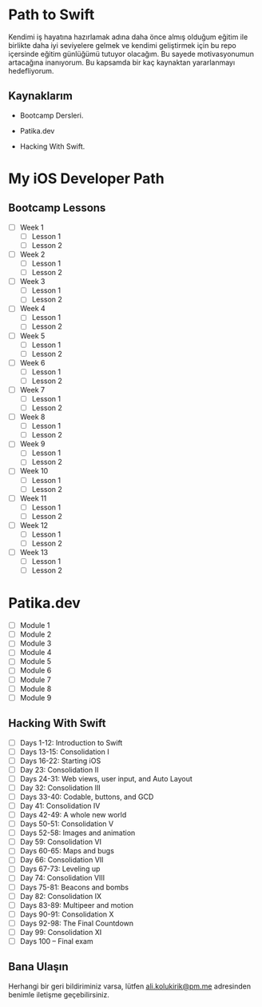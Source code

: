 
# Path to Swift

Kendimi iş hayatına hazırlamak adına daha önce almış olduğum eğitim ile birlikte daha iyi seviyelere gelmek ve kendimi geliştirmek için bu repo içersinde eğitim günlüğümü tutuyor olacağım. Bu sayede motivasyonumun artacağına inanıyorum. Bu kapsamda bir kaç kaynaktan yararlanmayı hedefliyorum. 

## Kaynaklarım

- Bootcamp Dersleri.

- Patika.dev

- Hacking With Swift.

# My iOS Developer Path
## Bootcamp Lessons
- [ ] Week 1 
   - [ ] Lesson 1
   - [ ] Lesson 2
- [ ] Week 2
   - [ ] Lesson 1
   - [ ] Lesson 2
- [ ] Week 3
   - [ ] Lesson 1
   - [ ] Lesson 2
- [ ] Week 4
   - [ ] Lesson 1
   - [ ] Lesson 2
- [ ] Week 5
   - [ ] Lesson 1
   - [ ] Lesson 2
- [ ] Week 6
   - [ ] Lesson 1
   - [ ] Lesson 2
- [ ] Week 7
   - [ ] Lesson 1
   - [ ] Lesson 2
- [ ] Week 8
   - [ ] Lesson 1
   - [ ] Lesson 2
- [ ] Week 9
   - [ ] Lesson 1
   - [ ] Lesson 2
- [ ] Week 10
   - [ ] Lesson 1
   - [ ] Lesson 2
- [ ] Week 11
   - [ ] Lesson 1
   - [ ] Lesson 2
- [ ] Week 12
   - [ ] Lesson 1
   - [ ] Lesson 2
- [ ] Week 13
   - [ ] Lesson 1
   - [ ] Lesson 2
   
# Patika.dev
- [ ] Module 1
- [ ] Module 2
- [ ] Module 3
- [ ] Module 4
- [ ] Module 5
- [ ] Module 6
- [ ] Module 7
- [ ] Module 8
- [ ] Module 9

## Hacking With Swift

- [ ] Days 1-12: Introduction to Swift
- [ ] Days 13-15: Consolidation I
- [ ] Days 16-22: Starting iOS
- [ ] Day 23: Consolidation II
- [ ] Days 24-31: Web views, user input, and Auto Layout
- [ ] Day 32: Consolidation III
- [ ] Days 33-40: Codable, buttons, and GCD
- [ ] Day 41: Consolidation IV
- [ ] Days 42-49: A whole new world
- [ ] Days 50-51: Consolidation V
- [ ] Days 52-58: Images and animation
- [ ] Day 59: Consolidation VI
- [ ] Days 60-65: Maps and bugs
- [ ] Day 66: Consolidation VII
- [ ] Days 67-73: Leveling up
- [ ] Day 74: Consolidation VIII
- [ ] Days 75-81: Beacons and bombs
- [ ] Day 82: Consolidation IX
- [ ] Days 83-89: Multipeer and motion
- [ ] Days 90-91: Consolidation X
- [ ] Days 92-98: The Final Countdown
- [ ] Day 99: Consolidation XI 
- [ ] Days 100 – Final exam

## Bana Ulaşın

Herhangi bir geri bildiriminiz varsa, lütfen ali.kolukirik@pm.me adresinden benimle iletişme geçebilirsiniz.
